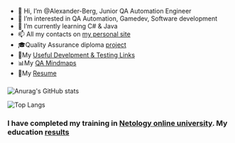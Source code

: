 - 👋 Hi, I’m @Alexander-Berg, Junior QA Automation Engineer
- 👀 I’m interested in QA Automation, Gamedev, Software development
- 🌱 I’m currently learning C# & Java
- 📫 All my contacts on [my personal site](https://alexander-berg.github.io/)
- 🎓Quality Assurance diploma [project](https://github.com/Alexander-Berg/Quality-Assurance-Diploma)
- 🧶My [Useful Develpment & Testing Links](https://github.com/Alexander-Berg/QA-and-IT-Useful-Links)                                   
- 📊My [QA Mindmaps](https://github.com/Alexander-Berg/QA-Engineer-Mindmaps)
- 📑My [Resume](https://github.com/Alexander-Berg/A.Berg-Resume)   


###
![Anurag's GitHub stats](https://github-readme-stats.vercel.app/api?username=Alexander-Berg&show_icons=true&theme=vision-friendly-dark)

![Top Langs](https://github-readme-stats.vercel.app/api/top-langs/?username=Alexander-Berg&langs_count=9)

### I have completed my training in [Netology online university](https://netology.ru). My education [results]()






